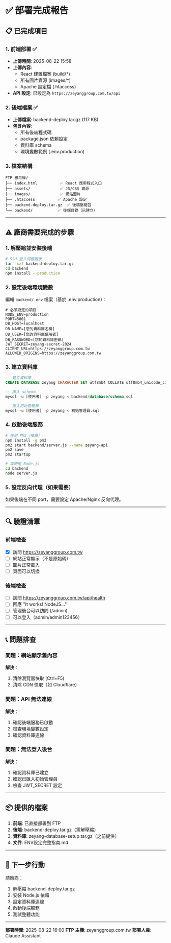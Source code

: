 # ✅ 部署完成報告

## 📋 已完成項目

### 1. 前端部署 ✅
- **上傳時間**: 2025-08-22 15:58
- **上傳內容**:
  - React 建置檔案 (build/*)
  - 所有圖片資源 (images/*)
  - Apache 設定檔 (.htaccess)
- **API 設定**: 已設定為 `https://zeyanggroup.com.tw/api`

### 2. 後端檔案 ✅
- **上傳檔案**: backend-deploy.tar.gz (117 KB)
- **包含內容**:
  - 所有後端程式碼
  - package.json 依賴設定
  - 資料庫 schema
  - 環境變數範例 (.env.production)

### 3. 檔案結構
```
FTP 根目錄/
├── index.html          ✅ React 應用程式入口
├── assets/             ✅ JS/CSS 資源
├── images/             ✅ 網站圖片
├── .htaccess          ✅ Apache 設定
├── backend-deploy.tar.gz  ✅ 後端壓縮包
└── backend/           ✅ 後端目錄（已建立）
```

---

## ⚠️ 廠商需要完成的步驟

### 1. 解壓縮並安裝後端
```bash
# SSH 登入伺服器後
tar -xzf backend-deploy.tar.gz
cd backend
npm install --production
```

### 2. 設定後端環境變數
編輯 `backend/.env` 檔案（基於 .env.production）：
```env
# 必須設定的項目
NODE_ENV=production
PORT=5001
DB_HOST=localhost
DB_NAME=[您的資料庫名稱]
DB_USER=[您的資料庫使用者]
DB_PASSWORD=[您的資料庫密碼]
JWT_SECRET=zeyang-secret-2024
CLIENT_URL=https://zeyanggroup.com.tw
ALLOWED_ORIGINS=https://zeyanggroup.com.tw
```

### 3. 建立資料庫
```sql
-- 建立資料庫
CREATE DATABASE zeyang CHARACTER SET utf8mb4 COLLATE utf8mb4_unicode_ci;

-- 匯入 schema
mysql -u [使用者] -p zeyang < backend/database/schema.sql

-- 匯入初始管理員
mysql -u [使用者] -p zeyang < 初始管理員.sql
```

### 4. 啟動後端服務
```bash
# 使用 PM2（推薦）
npm install -g pm2
pm2 start backend/server.js --name zeyang-api
pm2 save
pm2 startup

# 或使用 Node.js
cd backend
node server.js
```

### 5. 設定反向代理（如果需要）
如果後端在不同 port，需要設定 Apache/Nginx 反向代理。

---

## 🔍 驗證清單

### 前端檢查
- [x] 訪問 https://zeyanggroup.com.tw
- [ ] 網站正常顯示（不是原始碼）
- [ ] 圖片正常載入
- [ ] 頁面可以切換

### 後端檢查
- [ ] 訪問 https://zeyanggroup.com.tw/api/health
- [ ] 回應 "It works! NodeJS..."
- [ ] 管理後台可以訪問 (/admin)
- [ ] 可以登入（admin/admin123456）

---

## 📞 問題排查

### 問題：網站顯示舊內容
**解決**：
1. 清除瀏覽器快取 (Ctrl+F5)
2. 清除 CDN 快取（如 Cloudflare）

### 問題：API 無法連線
**解決**：
1. 確認後端服務已啟動
2. 檢查環境變數設定
3. 確認資料庫連線

### 問題：無法登入後台
**解決**：
1. 確認資料庫已建立
2. 確認已匯入初始管理員
3. 檢查 JWT_SECRET 設定

---

## 📦 提供的檔案

1. **前端**: 已直接部署到 FTP
2. **後端**: backend-deploy.tar.gz（需解壓縮）
3. **資料庫**: zeyang-database-setup.tar.gz（之前提供）
4. **文件**: ENV設定完整指南.md

---

## 🎯 下一步行動

請廠商：
1. 解壓縮 backend-deploy.tar.gz
2. 安裝 Node.js 依賴
3. 設定資料庫連線
4. 啟動後端服務
5. 測試整體功能

---

**部署時間**: 2025-08-22 16:00
**FTP 主機**: zeyanggroup.com.tw
**部署人員**: Claude Assistant